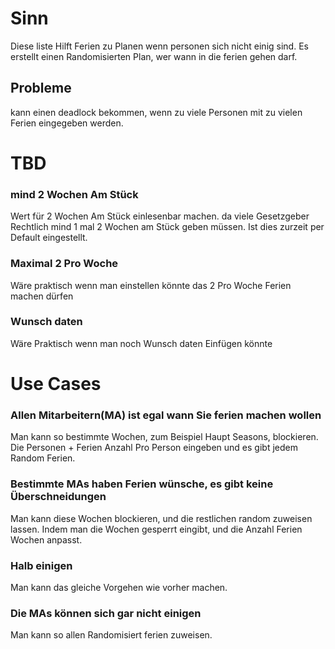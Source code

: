 # Sinn
Diese liste Hilft Ferien zu Planen wenn personen sich nicht einig sind. Es erstellt einen Randomisierten Plan, wer wann in die ferien gehen darf.
## Probleme
kann einen deadlock bekommen, wenn zu viele Personen mit zu vielen Ferien eingegeben werden.

# TBD

### mind 2 Wochen Am Stück
Wert für 2 Wochen Am Stück einlesenbar machen. da viele Gesetzgeber Rechtlich mind 1 mal 2 Wochen am Stück geben müssen. Ist dies zurzeit per Default eingestellt.

### Maximal 2 Pro Woche 
Wäre praktisch wenn man einstellen könnte das 2 Pro Woche Ferien machen dürfen

### Wunsch daten 
Wäre Praktisch wenn man noch Wunsch daten Einfügen könnte 


# Use Cases 

### Allen Mitarbeitern(MA) ist egal wann Sie ferien machen wollen

Man kann so bestimmte Wochen, zum Beispiel Haupt Seasons, blockieren. Die Personen + Ferien Anzahl Pro Person eingeben und es gibt jedem Random Ferien.

### Bestimmte MAs haben Ferien wünsche, es gibt keine Überschneidungen

Man kann diese Wochen blockieren, und die restlichen random zuweisen lassen. Indem man die Wochen gesperrt eingibt, und die Anzahl Ferien Wochen anpasst. 

### Halb einigen 
Man kann das gleiche Vorgehen wie vorher machen. 

### Die MAs können sich gar nicht einigen

Man kann so allen Randomisiert ferien zuweisen. 

